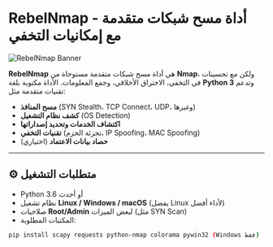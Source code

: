 # RebelNmap - أداة مسح شبكات متقدمة مع إمكانيات التخفي  

![RebelNmap Banner](https://via.placeholder.com/800x200?text=RebelNmap+Advanced+Network+Scanner)  

**RebelNmap** هي أداة مسح شبكات متقدمة مستوحاة من **Nmap**، ولكن مع تحسينات في التخفي، الاختراق الأخلاقي، وجمع المعلومات. الأداة مكتوبة بلغة **Python 3** وتدعم تقنيات متقدمة مثل:  

- **مسح المنافذ** (SYN Stealth، TCP Connect، UDP، وغيرها)  
- **كشف نظام التشغيل** (OS Detection)  
- **اكتشاف الخدمات وتحديد إصداراتها**  
- **تقنيات التخفي** (تجزئة الحزم، IP Spoofing، MAC Spoofing)  
- **حصاد بيانات الاعتماد** (اختياري)  

---

## ⚙️ **متطلبات التشغيل**  

- Python 3.6 أو أحدث  
- نظام تشغيل **Linux / Windows / macOS** (يفضل Linux لأداء أفضل)  
- صلاحيات **Root/Admin** لبعض الميزات (مثل SYN Scan)  
- المكتبات المطلوبة:  

```bash
pip install scapy requests python-nmap colorama pywin32 (Windows فقط)